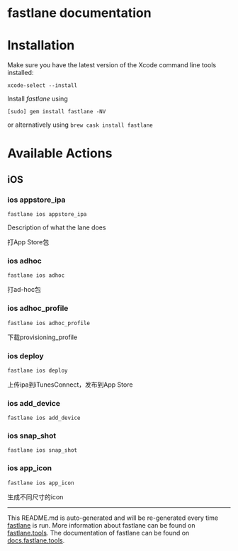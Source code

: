 fastlane documentation
================
# Installation

Make sure you have the latest version of the Xcode command line tools installed:

```
xcode-select --install
```

Install _fastlane_ using
```
[sudo] gem install fastlane -NV
```
or alternatively using `brew cask install fastlane`

# Available Actions
## iOS
### ios appstore_ipa
```
fastlane ios appstore_ipa
```
Description of what the lane does

打App Store包
### ios adhoc
```
fastlane ios adhoc
```
打ad-hoc包
### ios adhoc_profile
```
fastlane ios adhoc_profile
```
下载provisioning_profile
### ios deploy
```
fastlane ios deploy
```
上传ipa到iTunesConnect，发布到App Store
### ios add_device
```
fastlane ios add_device
```

### ios snap_shot
```
fastlane ios snap_shot
```

### ios app_icon
```
fastlane ios app_icon
```
生成不同尺寸的icon

----

This README.md is auto-generated and will be re-generated every time [fastlane](https://fastlane.tools) is run.
More information about fastlane can be found on [fastlane.tools](https://fastlane.tools).
The documentation of fastlane can be found on [docs.fastlane.tools](https://docs.fastlane.tools).
